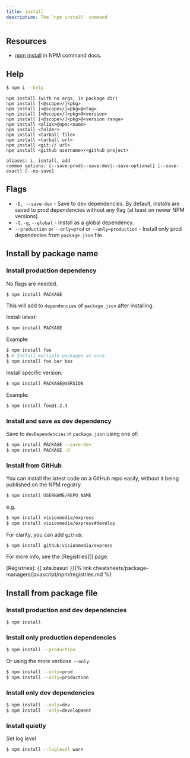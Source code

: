 ```yaml
---
title: install
description: The `npm install` command
---
```


## Resources

- [npm install](https://docs.npmjs.com/cli/v7/commands/npm-install) in NPM command docs.


## Help

```sh
$ npm i --help
```
```
npm install (with no args, in package dir)
npm install [<@scope>/]<pkg>
npm install [<@scope>/]<pkg>@<tag>
npm install [<@scope>/]<pkg>@<version>
npm install [<@scope>/]<pkg>@<version range>
npm install <alias>@npm:<name>
npm install <folder>
npm install <tarball file>
npm install <tarball url>
npm install <git:// url>
npm install <github username>/<github project>

aliases: i, isntall, add
common options: [--save-prod|--save-dev|--save-optional] [--save-exact] [--no-save]
```


## Flags

- `-D, --save-dev` - Save to dev dependencies. By default, installs are saved to prod dependencies without any flag (at least on newer NPM versions).
- `-G`, `-g`, `--global` - Install as a global dependency.
- `--production` or `--only=prod` or `--only=production` - Install only prod dependecies from `package.json` file.


## Install by package name

### Install production dependency

No flags are needed.

```sh
$ npm install PACKAGE
```

This will add to `dependencies` of `package.json` after installing.

Install latest:

```sh
$ npm install PACKAGE
```

Example:

```sh
$ npm install foo
$ # Install multiple packages at once.
$ npm install foo bar baz
```

Install specific version:

```sh
$ npm install PACKAGE@VERSION
```

Example:

```sh
$ npm install foo@1.2.3
```

### Install and save as dev dependency

Save to `devDependencies` in `package.json` using one of:

```sh
$ npm install PACKAGE --save-dev
$ npm install PACKAGE -D
```

### Install from GitHub

You can install the latest code on a GitHub repo easily, without it being published on the NPM registry.

```sh
$ npm install USERNAME/REPO_NAME
```

e.g.

```sh
$ npm install visionmedia/express
$ npm install visionmedia/express#develop
```

For clarity, you can add `github`:

```sh
$ npm install github:visionmedia/express
```

For more info, see the [Registries][] page.

[Registries]: {{ site.basurl }}{% link cheatsheets/package-managers/javascript/npm/registries.md %}


## Install from package file

### Install production and dev dependencies

```sh
$ npm install
```

### Install only production dependencies

```sh
$ npm install --production
```

Or using the more verbose `--only`.

```sh
$ npm install --only=prod
$ npm install --only=production
```

### Install only dev dependencies

```sh
$ npm install --only=dev
$ npm install --only=development
```

### Install quietly

Set log level

```sh
$ npm install --loglevel warn
```
